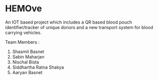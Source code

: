 # HEMOve
An IOT based project which includes a QR based blood pouch identifier/tracker of unique donors and a new transport system for blood carrying vehicles.


Team Members :
1. Shasmit Basnet
2. Sabin Maharjan
3. Nischal Bista
4. Siddhartha Ratna Shakya
5. Aaryan Basnet
